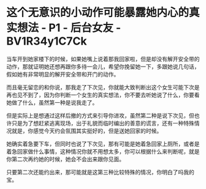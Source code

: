 # 这个无意识的小动作可能暴露她内心的真实想法 - P1 - 后台女友 - BV1R34y1C7Ck

当车开到她家楼下的时候，如果她嘴上说着那我回家啦，但是却没有解开安全带的动作，那就证明她还想再跟你多待一会儿，希望你挽留她一下，多跟她说几句话，假如她有非常明显的解开安全带和开门的动作。

而且毫无留恋的和你说，那我走了下次见，你就能大致判断出这个女生可能下次是再也见不到了，因为你判断一个女生的真实想法，你不要去听她说了什么，你要看她做了什么，虽然第一种是说我走了。

但是实际上是想通过这样后撤的方式来引导你进攻，虽然第二种是说下次见，但也许只是为了想赶紧逃离现场，出于礼貌而临时编出的善意的谎言，还有一种特殊情况就是，你感觉今天约会氛围其实挺好的，但是送她回家的时候。

她确实着急要下车，但同时也说了下次见，那有可能是她着急回家上厕所，或者是着急回家做什么事情，这种情况你就不用想太多，你可以根据什么来判断呢，就是你第二次再约她的时候，她会不会出来跟你见面。

只要第二次还能约出来，那可能就是这第三种比较特殊的情况，你明白了吗我的宝。